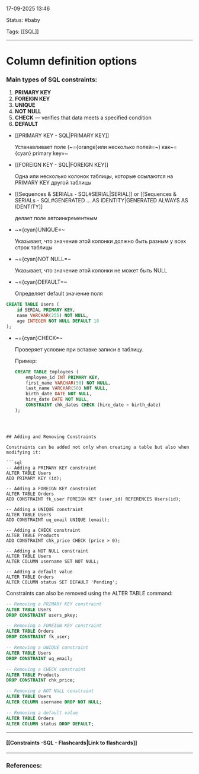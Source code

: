 
17-09-2025 13:46

Status: #baby 

Tags: [[SQL]]

---
# Column definition options


### Main types of SQL constraints:

1. **PRIMARY KEY** 
2. **FOREIGN KEY** 
3. **UNIQUE** 
4. **NOT NULL** 
5. **CHECK** — verifies that data meets a specified condition
6. **DEFAULT** 



- [[PRIMARY KEY - SQL|PRIMARY KEY]]
    
    Устанавливает поле (~={orange}или несколько полей=~) как~={cyan} primary key=~
    
- [[FOREIGN KEY - SQL|FOREIGN KEY]] 
	
	Одна или несколько колонок таблицы, которые ссылаются на PRIMARY KEY другой таблицы
	
- [[Sequences & SERIALs - SQL#SERIAL|SERIAL]] or [[Sequences & SERIALs - SQL#GENERATED ... AS IDENTITY|GENERATED ALWAYS AS IDENTITY]] 
	
	делает поле автоинкрементным
	
- ~={cyan}UNIQUE=~
    
    Указывает, что значение этой колонки должно быть разным у всех строк таблицы
    
- ~={cyan}NOT NULL=~
    
    Указывает, что значение этой колонки не может быть NULL
    
- ~={cyan}DEFAULT=~
	
	Определяет default значение поля
	

```sql
CREATE TABLE Users (
    id SERIAL PRIMARY KEY,
    name VARCHAR(255) NOT NULL,
    age INTEGER NOT NULL DEFAULT 18
);
```
- ~={cyan}CHECK=~
	
	Проверяет условие при вставке записи в таблицу.

	Пример:
	```sql
	CREATE TABLE Employees (
	    employee_id INT PRIMARY KEY,
	    first_name VARCHAR(50) NOT NULL,
	    last_name VARCHAR(50) NOT NULL,
	    birth_date DATE NOT NULL,
	    hire_date DATE NOT NULL,
	    CONSTRAINT chk_dates CHECK (hire_date > birth_date)
	);
```



## Adding and Removing Constraints

Constraints can be added not only when creating a table but also when modifying it:

```sql
-- Adding a PRIMARY KEY constraint
ALTER TABLE Users
ADD PRIMARY KEY (id);

-- Adding a FOREIGN KEY constraint
ALTER TABLE Orders
ADD CONSTRAINT fk_user FOREIGN KEY (user_id) REFERENCES Users(id);

-- Adding a UNIQUE constraint
ALTER TABLE Users
ADD CONSTRAINT uq_email UNIQUE (email);

-- Adding a CHECK constraint
ALTER TABLE Products
ADD CONSTRAINT chk_price CHECK (price > 0);

-- Adding a NOT NULL constraint
ALTER TABLE Users
ALTER COLUMN username SET NOT NULL;

-- Adding a default value
ALTER TABLE Orders
ALTER COLUMN status SET DEFAULT 'Pending';
```

Constraints can also be removed using the ALTER TABLE command:

```sql
-- Removing a PRIMARY KEY constraint
ALTER TABLE Users
DROP CONSTRAINT users_pkey;

-- Removing a FOREIGN KEY constraint
ALTER TABLE Orders
DROP CONSTRAINT fk_user;

-- Removing a UNIQUE constraint
ALTER TABLE Users
DROP CONSTRAINT uq_email;

-- Removing a CHECK constraint
ALTER TABLE Products
DROP CONSTRAINT chk_price;

-- Removing a NOT NULL constraint
ALTER TABLE Users
ALTER COLUMN username DROP NOT NULL;

-- Removing a default value
ALTER TABLE Orders
ALTER COLUMN status DROP DEFAULT;
```

----
#### [[Constraints -SQL - Flashcards|Link to flashcards]]



---
### References:


